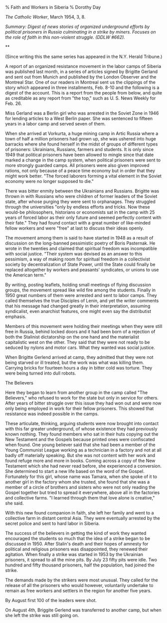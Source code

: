 % Faith and Workers in Siberia
% Dorothy Day

*The Catholic Worker*, March 1954, 3, 8.

*Summary: Digest of news stories of organized underground efforts by
political prisoners in Russia culminating in a strike by miners. Focuses
on the role of faith in this non-violent struggle. (DDLW \#662).*

**

(Since writing this the same series has appeared in the N.Y. Herald
Tribune.)

A report of an organized resistance movement in the labor camps of
Siberia was published last month, in a series of articles signed by
Brigitte Gerland and sent out from Munich and published by the London
Observer and the Montreal Star. One of our readers in Montreal sent us
the clippings of the story which appeared in three installments, Feb.
8-10 and the following is a digest of the account. This is a report from
the people from below, and quite as creditable as any report from "the
top," such as U. S. News Weekly for Feb. 26.

Miss Gerland was a Berlin girl who was arrested in the Soviet Zone in
1946 for lending articles to a West Berlin paper. She was sentenced to
fifteen years in a labor camp and served seven of them.

When she arrived at Vorkurta, a huge mining camp in Artic Russia where a
town of half a million prisoners had grown up, she was ushered into huge
barracks where she found herself in the midst of groups of different
types of prisoners: Ukrainians, Russians, farmers and students. It is
only since 1949 that political prisoners have been allowed to mingle
since that date marked a change in the camp system, when political
prisoners were sent to more strongly guarded camps. All prisoners were
also given improved rations, not only because of a peace time economy
but in order that they might work better. "The forced laborers forming a
vital element in the Soviet economy were no longer supposed to die."

There was bitter enmity between the Ukrainians and Russians. Brigitte
was thrown in with Russians who were children of former leaders of the
Soviet state, after whose purging they were sent to orphanages. They
struggled through the universities "only by endless efforts and tricks.
Now these would-be philosophers, historians or economists sat in the
camp with 25 years of forced labor as their only future and seemed
perfectly content with their fate." They had found contact with a great
number of like-minded fellow workers and were "free" at last to discuss
their ideas openly.

The movement among them is said to have started in 1948 as a result of
discussion on the long-banned pessimistic poetry of Boris Pasternak. He
wrote in the twenties and claimed that spiritual freedom was
incompatible with social justice. "Their system was devised as an answer
to this pessimism, a way of making room for spiritual freedom in a
collectivist society by decentralization of State Power, until the State
could finally be replaced altogether by workers and peasants'
syndicates, or unions to use the American term."

By writing, posting leaflets, holding small meetings of flying
discussion groups, the movement spread like wild fire among the
students. Finally in 1950 great numbers of them were arrested and sent
to labor camps. They called themselves the true Disciples of Lenin, and
yet the writer comments that his message had changed greatly in their
interpretation, assuming syndicalist, even anarchist features, one might
even say the distributist emphasis.

Members of this movement were holding their meetings when they were
still free in Russia, behind locked doors and it had been born of a
rejection of both the Stalinist dictatorship on the one hand and the
materialist capitalistic west on the other. They said that they were not
ready to be seduced by nylons and motor cars. What they wanted was
social justice.

When Brigitte Gerlend arrived at camp, they admitted that they were not
being starved or ill treated, but the work was what was killing them.
Carrying bricks for fourteen hours a day in bitter cold was torture.
They were being turned into dull robots.

The Believers

Here they began to learn from another group in the camp called "The
Believers," who refused to work for the state but only in service for
others. After years of bitter struggle over this issue they had won out
and were now only being employed in work for their fellow prisoners.
This showed that resistance was indeed possible in the camps.

These articulate, thinking, arguing students were now brought into
contact with this far greater underground, of whose existence they had
previously known nothing. They found members who sat in their huts
copying out the New Testament and the Gospels because printed ones were
confiscated when found. One young believer said that she had been a
member of the Young Communist League working as a technician in a
factory and not at all badly off materially speaking. But she was not
content with her work and found refuge more and more in books. Coming
across a copy of the New Testament which she had never read before, she
experienced a conversion. She determined to start a new life based on
the word of the Gospel. Fortunately for this girl, whose name was
Tamara, when she spoke of it to another girl in the factory whom she
trusted, she found that she was a member of a circle of brothers and
sisters who were not only reading the Gospel together but tried to
spread it everywhere, above all in the factories and collective farms.
"I learned through them that love alone is creative," she said.

With this new found companion in faith, she left her family and went to
a collective farm in distant central Asia. They were eventually arrested
by the secret police and sent to hard labor in Siberia.

The success of the believers in getting the kind of work they wanted
encouraged the students so much that the idea of a strike began to be
discussed in 1950. After Stalin's death and their hopes of amnesty for
political and religious prisoners was disappointed, they renewed their
agitation. When finally a strike was started in 1953 by the Ukrainian
prisoners, it spread to all the mine pits. By July 23 fifty pits were
idle. Two hundred and fifty thousand prisoners, half the population, had
joined the strike.

The demands made by the strikers were most unusual. They called for the
release of all the prisoners who would however, voluntarily undertake to
remain as free workers and settlers in the region for another five
years.

By August first 100 of the leaders were shot.

On August 4th, Briggite Gerlend was transferred to another camp, but
when she left the strike was still going on.
